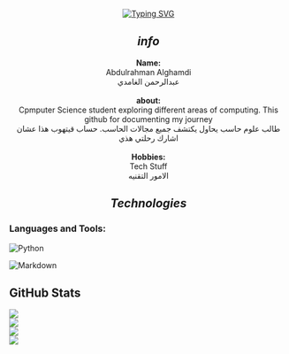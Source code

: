 <div align="center">
     
[![Typing SVG](https://readme-typing-svg.demolab.com?font=Pixelify+Sans&size=37&duration=4960&pause=1000&color=FFFFFF&multiline=true&width=435&lines=welcome+to+my+github+%3C3)](https://git.io/typing-svg)
## *info*



**Name:**
<br>
Abdulrahman Alghamdi
<br>
عبدالرحمن الغامدي
<br>
<br>
**about:** 
<br>
Cpmputer Science student exploring different areas of computing. This github for documenting my journey
<br>
طالب علوم حاسب يحاول يكتشف جميع مجالات الحاسب. حساب قيتهوب هذا عشان اشارك رحلتي هذي
<br>
<br>
**Hobbies:**
<br>
Tech Stuff
<br>
الامور التقنيه
</center>

## ***Technologies***

<h3 align="left">Languages and Tools:</h3>

<div align = "left">

![Python](https://img.shields.io/badge/python-306998?style=flat&logo=python&logoColor=white)

![Markdown](https://img.shields.io/badge/markdown-%23000000.svg?style=for-the-badge&logo=markdown&logoColor=white)
</left>

## **GitHub Stats**

![](https://github-readme-stats.vercel.app/api?username=humanBeing707&theme=coblat&hide_border=true&include_all_commits=false&count_private=true)<br/>
![](https://nirzak-streak-stats.vercel.app/?user=humanBeing707&theme=coblat&hide_border=true)<br/>
![](https://github-readme-stats.vercel.app/api?username=NON_EXISTENT_USER&theme=tokyonight&hide_border=true&include_all_commits=false&count_private=true)<br/>
![](https://nirzak-streak-stats.vercel.app/?user=nonexistent_user&theme=dracula&hide_border=true)<br/>